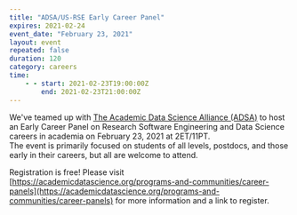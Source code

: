 ```yaml
---
title: "ADSA/US-RSE Early Career Panel"
expires: 2021-02-24
event_date: "February 23, 2021"
layout: event
repeated: false
duration: 120
category: careers
time:
    - - start: 2021-02-23T19:00:00Z
        end: 2021-02-23T21:00:00Z
---
```


We've teamed up with [The Academic Data Science Alliance (ADSA)](https://academicdatascience.org/) to host an Early Career Panel on Research Software Engineering and Data Science careers in academia on February 23, 2021 at 2ET/11PT.  
The event is primarily focused on students of all levels, postdocs, and those early in their careers, but all are welcome to attend.

Registration is free! Please visit [https://academicdatascience.org/programs-and-communities/career-panels](https://academicdatascience.org/programs-and-communities/career-panels) for more information and a link to register.
